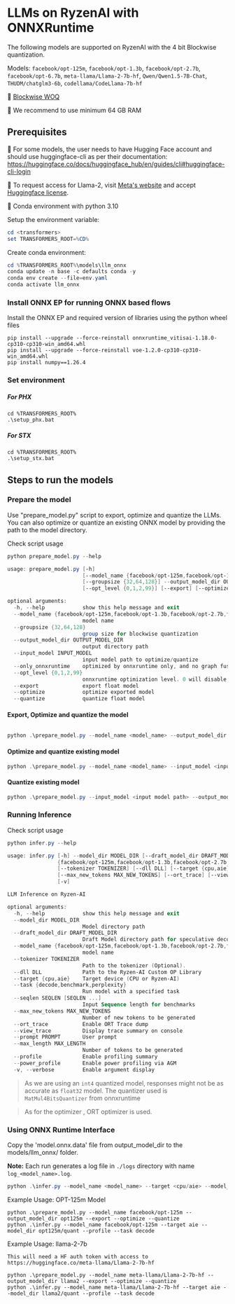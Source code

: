 # LLMs on RyzenAI with ONNXRuntime

The following models are supported on RyzenAI with the 4 bit Blockwise quantization.

Models: `facebook/opt-125m`, `facebook/opt-1.3b`, `facebook/opt-2.7b`, `facebook/opt-6.7b`, `meta-llama/Llama-2-7b-hf`, `Qwen/Qwen1.5-7B-Chat`, `THUDM/chatglm3-6b`, `codellama/CodeLlama-7b-hf`

:pushpin: [Blockwise WOQ](https://github.com/microsoft/onnxruntime/blob/main/onnxruntime/python/tools/quantization/matmul_4bits_quantizer.py)

:pushpin: We recommend to use minimum 64 GB RAM
## Prerequisites

:pushpin: For some models, the user needs to have Hugging Face account and should use huggingface-cli as per their documentation: https://huggingface.co/docs/huggingface_hub/en/guides/cli#huggingface-cli-login

:pushpin: To request access for Llama-2,
visit [Meta's website](https://ai.meta.com/resources/models-and-libraries/llama-downloads/)
and accept [Huggingface license](https://huggingface.co/meta-llama/Llama-2-7b-hf).

:pushpin: Conda environment with python 3.10

Setup the environment variable:
```powershell
cd <transformers>
set TRANSFORMERS_ROOT=%CD%
```

Create conda environment:
```powershell
cd %TRANSFORMERS_ROOT%\models\llm_onnx
conda update -n base -c defaults conda -y
conda env create --file=env.yaml
conda activate llm_onnx
```

### Install ONNX EP for running ONNX based flows

Install the ONNX EP and required version of libraries using the python wheel files 

```
pip install --upgrade --force-reinstall onnxruntime_vitisai-1.18.0-cp310-cp310-win_amd64.whl
pip install --upgrade --force-reinstall voe-1.2.0-cp310-cp310-win_amd64.whl
pip install numpy==1.26.4
```

### Set environment


##### For PHX
```
cd %TRANSFORMERS_ROOT%
.\setup_phx.bat
```

##### For STX
```
cd %TRANSFORMERS_ROOT%
.\setup_stx.bat
```

## Steps to run the models

### Prepare the model

Use "prepare_model.py" script to export, optimize and quantize the LLMs. You can also optimize or quantize an existing ONNX model by providing the path to the model directory.

Check script usage
```powershell
python prepare_model.py --help

usage: prepare_model.py [-h]
                        [--model_name {facebook/opt-125m,facebook/opt-1.3b,facebook/opt-2.7b,facebook/opt-6.7b,llama-2-7b,meta-llama/Llama-2-7b-hf,Qwen/Qwen1.5-7B-Chat,THUDM/chatglm3-6b,codellama/CodeLlama-7b-hf}]
                        [--groupsize {32,64,128}] --output_model_dir OUTPUT_MODEL_DIR [--input_model INPUT_MODEL] [--only_onnxruntime]
                        [--opt_level {0,1,2,99}] [--export] [--optimize] [--quantize]

optional arguments:
  -h, --help            show this help message and exit
  --model_name {facebook/opt-125m,facebook/opt-1.3b,facebook/opt-2.7b,facebook/opt-6.7b,llama-2-7b,meta-llama/Llama-2-7b-hf,Qwen/Qwen1.5-7B-Chat,THUDM/chatglm3-6b,codellama/CodeLlama-7b-hf}
                        model name
  --groupsize {32,64,128}
                        group size for blockwise quantization
  --output_model_dir OUTPUT_MODEL_DIR
                        output directory path
  --input_model INPUT_MODEL
                        input model path to optimize/quantize
  --only_onnxruntime    optimized by onnxruntime only, and no graph fusion in Python
  --opt_level {0,1,2,99}
                        onnxruntime optimization level. 0 will disable onnxruntime graph optimization. Level 2 and 99 are intended for --only_onnxruntime.
  --export              export float model
  --optimize            optimize exported model
  --quantize            quantize float model
```

#### Export, Optimize and quantize the model

```powershell

python .\prepare_model.py --model_name <model_name> --output_model_dir <output directory> --export --optimize --quantize
```
#### Optimize and quantize existing model

```powershell
python .\prepare_model.py --model_name <model_name> --input_model <input model path> --output_model_dir <output directory> --optimize --quantize
```

#### Quantize existing model

```powershell
python .\prepare_model.py --input_model <input model path> --output_model_dir <output directory> --quantize
```

### Running Inference

Check script usage
```powershell
python infer.py --help

usage: infer.py [-h] --model_dir MODEL_DIR [--draft_model_dir DRAFT_MODEL_DIR] --model_name
                {facebook/opt-125m,facebook/opt-1.3b,facebook/opt-2.7b,facebook/opt-6.7b,meta-llama/Llama-2-7b-hf,Qwen/Qwen1.5-7B-Chat,THUDM/chatglm3-6b,codellama/CodeLlama-7b-hf}
                [--tokenizer TOKENIZER] [--dll DLL] [--target {cpu,aie}] [--task {decode,benchmark,perplexity}] [--seqlen SEQLEN [SEQLEN ...]]
                [--max_new_tokens MAX_NEW_TOKENS] [--ort_trace] [--view_trace] [--prompt PROMPT] [--max_length MAX_LENGTH] [--profile] [--power_profile]
                [-v]

LLM Inference on Ryzen-AI

optional arguments:
  -h, --help            show this help message and exit
  --model_dir MODEL_DIR
                        Model directory path
  --draft_model_dir DRAFT_MODEL_DIR
                        Draft Model directory path for speculative decoding
  --model_name {facebook/opt-125m,facebook/opt-1.3b,facebook/opt-2.7b,facebook/opt-6.7b,meta-llama/Llama-2-7b-hf,Qwen/Qwen1.5-7B-Chat,THUDM/chatglm3-6b,codellama/CodeLlama-7b-hf}
                        model name
  --tokenizer TOKENIZER
                        Path to the tokenizer (Optional).
  --dll DLL             Path to the Ryzen-AI Custom OP Library
  --target {cpu,aie}    Target device (CPU or Ryzen-AI)
  --task {decode,benchmark,perplexity}
                        Run model with a specified task
  --seqlen SEQLEN [SEQLEN ...]
                        Input Sequence length for benchmarks
  --max_new_tokens MAX_NEW_TOKENS
                        Number of new tokens to be generated
  --ort_trace           Enable ORT Trace dump
  --view_trace          Display trace summary on console
  --prompt PROMPT       User prompt
  --max_length MAX_LENGTH
                        Number of tokens to be generated
  --profile             Enable profiling summary
  --power_profile       Enable power profiling via AGM
  -v, --verbose         Enable argument display
```

> As we are using an `int4` quantized model, responses might not be as accurate
as `float32` model. The quantizer used is `MatMul4BitsQuantizer` from onnxruntime

 > As for the optimizer , ORT optimizer is used.
### Using ONNX Runtime Interface
 
Copy the 'model.onnx.data' file from output_model_dir to the models/llm_onnx/ folder.

**Note:** Each run generates a log file in `./logs` directory with name `log_<model_name>.log`.
```powershell
python .\infer.py --model_name <model_name> --target <cpu/aie> --model_dir <input model directory> --profile --task decode
```

Example Usage: OPT-125m Model
```
python .\prepare_model.py --model_name facebook/opt-125m --output_model_dir opt125m --export --optimize --quantize
python .\infer.py --model_name facebook/opt-125m --target aie --model_dir opt125m/quant --profile --task decode
```

Example Usage: llama-2-7b
```
This will need a HF auth token with access to https://huggingface.co/meta-llama/Llama-2-7b-hf

python .\prepare_model.py --model_name meta-llama/Llama-2-7b-hf --output_model_dir llama2 --export --optimize --quantize
python .\infer.py --model_name meta-llama/Llama-2-7b-hf --target aie --model_dir llama2/quant --profile --task decode
```
